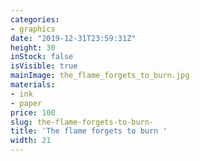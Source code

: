 ```yaml
---
categories:
- graphics
date: "2019-12-31T23:59:31Z"
height: 30
inStock: false
isVisible: true
mainImage: the_flame_forgets_to_burn.jpg
materials:
- ink
- paper
price: 100
slug: the-flame-forgets-to-burn-
title: 'The flame forgets to burn '
width: 21
---
```


